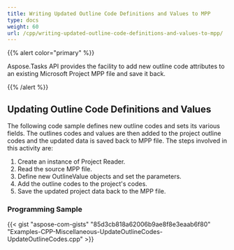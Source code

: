 ```yaml
---
title: Writing Updated Outline Code Definitions and Values to MPP
type: docs
weight: 60
url: /cpp/writing-updated-outline-code-definitions-and-values-to-mpp/
---
```


{{% alert color="primary" %}} 

Aspose.Tasks API provides the facility to add new outline code attributes to an existing Microsoft Project MPP file and save it back.

{{% /alert %}} 
## **Updating Outline Code Definitions and Values**
The following code sample defines new outline codes and sets its various fields. The outlines codes and values are then added to the project outline codes and the updated data is saved back to MPP file. The steps involved in this activity are:

1. Create an instance of Project Reader.
1. Read the source MPP file.
1. Define new OutlineValue objects and set the parameters.
1. Add the outline codes to the project's codes.
1. Save the updated project data back to the MPP file.
### **Programming Sample**
{{< gist "aspose-com-gists" "85d3cb818a62006b9ae8f8e3eaab6f80" "Examples-CPP-Miscellaneous-UpdateOutlineCodes-UpdateOutlineCodes.cpp" >}}
